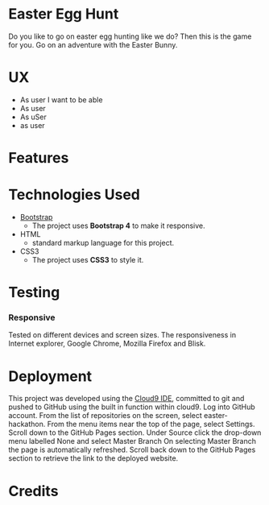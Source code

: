 # Easter Egg Hunt
Do you like to go on easter egg hunting like we do?
Then this is the game for you. 
Go on an adventure with the Easter Bunny. 
# UX

 -  As user I want to be able 
 -  As user
 -  As uSer
 -  as user

# Features

# Technologies Used
- [Bootstrap](https://getbootstrap.com) 
    - The project uses **Bootstrap 4** to make it responsive.
- HTML
    -  standard markup language for this project.
- CSS3
    - The project uses **CSS3** to style it.

# Testing

### Responsive
Tested on different devices and screen sizes. The responsiveness in Internet explorer, Google Chrome, Mozilla Firefox and Blisk.

# Deployment
This project was developed using the [Cloud9 IDE](https://c9.io), committed to git and pushed to GitHub using the built in function within cloud9.
Log into GitHub account.
From the list of repositories on the screen, select easter-hackathon.
From the menu items near the top of the page, select Settings.
Scroll down to the GitHub Pages section.
Under Source click the drop-down menu labelled None and select Master Branch
On selecting Master Branch the page is automatically refreshed.
Scroll back down to the GitHub Pages section to retrieve the link to the deployed website.


# Credits
